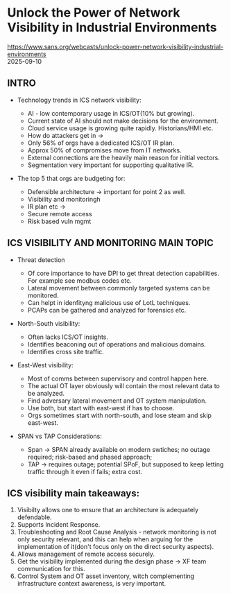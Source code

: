 # Unlock the Power of Network Visibility in Industrial Environments
https://www.sans.org/webcasts/unlock-power-network-visibility-industrial-environments  
2025-09-10

## INTRO
- Technology trends in ICS network visibility: 
  - AI - low contemporary usage in ICS/OT(10% but growing).
  - Current state of AI should not make decisions for the environment.
  - Cloud service usage is growing quite rapidly. Historians/HMI etc.
  - How do attackers get in -> 
  - Only 56% of orgs have a dedicated ICS/OT IR plan.
  - Approx 50% of compromises move from IT networks.
  - External connections are the heavily main reason for initial vectors.
  - Segmentation very important for supporting qualitative IR.

- The top 5 that orgs are budgeting for:
  - Defensible architecture -> important for point 2 as well.
  - Visibility and monitoringh
  - IR plan etc -> 
  - Secure remote access
  - Risk based vuln mgmt

## ICS VISIBILITY AND MONITORING MAIN TOPIC

- Threat detection
  - Of core importance to have DPI to get threat detection capabilities. For example see modbus codes etc.
  - Lateral movement between commonly targeted systems can be monitored.
  - Can helpt in idenfityng malicious use of LotL techniques.
  - PCAPs can be gathered and analyzed for forensics etc.

- North-South visibility:
  - Often lacks ICS/OT insights.
  - Identifies beaconing out of operations and malicious domains.
  - Identifies cross site traffic.

- East-West visibility:
  - Most of comms between supervisory and control happen here.
  - The actual OT layer obviously will contain the most relevant data to be analyzed.
  - Find adversary lateral movement and OT system manipulation.
  - Use both, but start with east-west if has to choose.
  - Orgs sometimes start with north-south, and lose steam and skip east-west.

- SPAN vs TAP Considerations:
  - Span -> SPAN already available on modern swtiches; no outage required; risk-based and phased approach; 
  - TAP -> requires outage; potential SPoF, but supposed to keep letting traffic through it even if fails; extra cost.

## ICS visibility main takeaways:
1. Visibilty allows one to ensure that an architecture is adequately defendable.
2. Supports Incident Response.
3. Troubleshooting and Root Cause Analysis - network monitoring is not only security relevant, and this can help when arguing for the implementation of it(don't focus only on the direct security aspects).
4. Allows management of remote access securely.
5. Get the visibility implemented during the design phase -> XF team communication for this.
6. Control System and OT asset inventory, witch complementing infrastructure context awareness, is very important.
